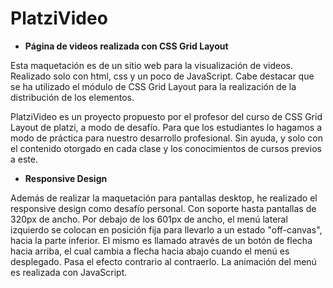 # PlatziVideo

* **Página de videos realizada con CSS Grid Layout**

Esta maquetación es de un sitio web para la visualización de videos. Realizado solo con html, css y un poco de JavaScript. Cabe destacar que se ha utilizado el módulo de CSS Grid Layout para la realización de la distribución de los elementos.

PlatziVideo es un proyecto propuesto por el profesor del curso de CSS Grid Layout de platzi, a modo de desafío. Para que los estudiantes lo hagamos a modo de práctica para nuestro desarrollo profesional. Sin ayuda, y solo con el contenido otorgado en cada clase y los conocimientos de cursos previos a este.

* **Responsive Design**

Además de realizar la maquetación para pantallas desktop, he realizado el responsive design como desafío personal. Con soporte hasta pantallas de 320px de ancho. Por debajo de los 601px de ancho, el menú lateral izquierdo se colocan en posición fija para llevarlo a un estado "off-canvas", hacia la parte inferior. El mismo es llamado através de un botón de flecha hacia arriba, el cual cambia a flecha hacia abajo cuando el menú es desplegado. Pasa el efecto contrario al contraerlo. La animación del menú es realizada con JavaScript.
